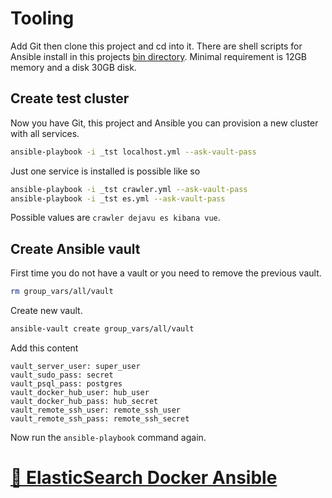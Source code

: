 # Tooling

Add Git then clone this project and cd into it. There are shell scripts for Ansible install in this projects [bin directory](http://github.com/noud/elasticsearch-docker-ansible/tree/master/bin).
Minimal requirement is 12GB memory and a disk 30GB disk.

## Create test cluster

Now you have Git, this project and Ansible you can provision a new cluster with all services.
```sh
ansible-playbook -i _tst localhost.yml --ask-vault-pass
```
Just one service is installed is possible like so
```sh
ansible-playbook -i _tst crawler.yml --ask-vault-pass
ansible-playbook -i _tst es.yml --ask-vault-pass
```
Possible values are ```crawler dejavu es kibana vue```.

## Create Ansible vault

First time you do not have a vault or you need to remove the previous vault.
```sh
rm group_vars/all/vault
```
Create new vault.
```sh
ansible-vault create group_vars/all/vault
```
Add this content
```
vault_server_user: super_user
vault_sudo_pass: secret
vault_psql_pass: postgres
vault_docker_hub_user: hub_user
vault_docker_hub_pass: hub_secret
vault_remote_ssh_user: remote_ssh_user
vault_remote_ssh_pass: remote_ssh_secret
```
Now run the ```ansible-playbook``` command again.

# [📁 ElasticSearch Docker Ansible](http://github.com/noud/elasticsearch-docker-ansible#elastics-kibana-elasticsearch-and-apaches-manifoldcf-in-docker-containers-provisioned-by-red-hats-ansible)